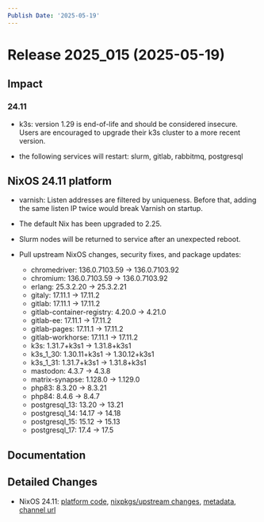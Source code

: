 ```yaml
---
Publish Date: '2025-05-19'
---
```



# Release 2025_015 (2025-05-19)

## Impact

### 24.11

- k3s: version 1.29 is end-of-life and should be considered insecure. Users are encouraged to upgrade their k3s cluster to a more recent version.

- the following services will restart: slurm, gitlab, rabbitmq, postgresql


## NixOS 24.11 platform

- varnish: Listen addresses are filtered by uniqueness. Before that, adding the same listen IP twice would break Varnish on startup.

- The default Nix has been upgraded to 2.25.

- Slurm nodes will be returned to service after an unexpected reboot.

- Pull upstream NixOS changes, security fixes, and package updates:
    - chromedriver: 136.0.7103.59 -> 136.0.7103.92
    - chromium: 136.0.7103.59 -> 136.0.7103.92
    - erlang: 25.3.2.20 -> 25.3.2.21
    - gitaly: 17.11.1 -> 17.11.2
    - gitlab: 17.11.1 -> 17.11.2
    - gitlab-container-registry: 4.20.0 -> 4.21.0
    - gitlab-ee: 17.11.1 -> 17.11.2
    - gitlab-pages: 17.11.1 -> 17.11.2
    - gitlab-workhorse: 17.11.1 -> 17.11.2
    - k3s: 1.31.7+k3s1 -> 1.31.8+k3s1
    - k3s_1_30: 1.30.11+k3s1 -> 1.30.12+k3s1
    - k3s_1_31: 1.31.7+k3s1 -> 1.31.8+k3s1
    - mastodon: 4.3.7 -> 4.3.8
    - matrix-synapse: 1.128.0 -> 1.129.0
    - php83: 8.3.20 -> 8.3.21
    - php84: 8.4.6 -> 8.4.7
    - postgresql_13: 13.20 -> 13.21
    - postgresql_14: 14.17 -> 14.18
    - postgresql_15: 15.12 -> 15.13
    - postgresql_17: 17.4 -> 17.5


## Documentation

## Detailed Changes

- NixOS 24.11: [platform code](https://github.com/flyingcircusio/fc-nixos/compare/2451a14576630b3878ba9a6f183c4257c2519c7c...5b979caa68ab93a0d5eee64c0e7b516eae5ed15d), [nixpkgs/upstream changes](https://github.com/flyingcircusio/nixpkgs/compare/a3e8604615b951b95dc778e0bdf305aa3f7f96dc...f61b71d2692690b5a5fe1d8cab4f379a4dbf76e9), [metadata](https://my.flyingcircus.io/releases/metadata/fc-24.11-production/2025_015), [channel url](https://hydra.flyingcircus.io/build/4480294/download/1/nixexprs.tar.xz)


